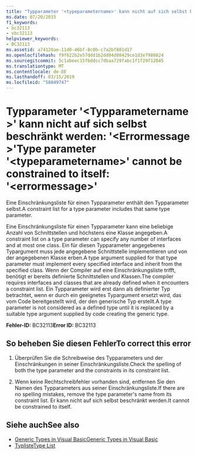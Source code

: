 ```yaml
---
title: "Typparameter '<typeparametername>' kann nicht auf sich selbst beschränkt werden: '<errormessage>'"
ms.date: 07/20/2015
f1_keywords:
- bc32113
- vbc32113
helpviewer_keywords:
- BC32113
ms.assetid: a74128ae-11d0-46bf-8c0b-c7a2bf881d17
ms.openlocfilehash: f9f622b2e57ddd1b2dd04d08429ce1d3e7986024
ms.sourcegitcommit: 5c1abeec15fbddcc7dbaa729fabc1f1f29f12045
ms.translationtype: MT
ms.contentlocale: de-DE
ms.lasthandoff: 03/15/2019
ms.locfileid: "58049747"
---
```

# <a name="type-parameter-typeparametername-cannot-be-constrained-to-itself-errormessage"></a><span data-ttu-id="db71a-102">Typparameter '\<Typparametername >' kann nicht auf sich selbst beschränkt werden: '\<Errormessage >'</span><span class="sxs-lookup"><span data-stu-id="db71a-102">Type parameter '\<typeparametername>' cannot be constrained to itself: '\<errormessage>'</span></span>
<span data-ttu-id="db71a-103">Eine Einschränkungsliste für einen Typparameter enthält den Typparameter selbst.</span><span class="sxs-lookup"><span data-stu-id="db71a-103">A constraint list for a type parameter includes that same type parameter.</span></span>  
  
 <span data-ttu-id="db71a-104">Eine Einschränkungsliste für einen Typparameter kann eine beliebige Anzahl von Schnittstellen und höchstens eine Klasse angegeben.</span><span class="sxs-lookup"><span data-stu-id="db71a-104">A constraint list on a type parameter can specify any number of interfaces and at most one class.</span></span> <span data-ttu-id="db71a-105">Ein für diesen Typparameter angegebenes Typargument muss jede angegebene Schnittstelle implementieren und von der angegebenen Klasse erben.</span><span class="sxs-lookup"><span data-stu-id="db71a-105">A type argument supplied for that type parameter must implement every specified interface and inherit from the specified class.</span></span> <span data-ttu-id="db71a-106">Wenn der Compiler auf eine Einschränkungsliste trifft, benötigt er bereits definierte Schnittstellen und Klassen.</span><span class="sxs-lookup"><span data-stu-id="db71a-106">The compiler requires interfaces and classes that are already defined when it encounters a constraint list.</span></span> <span data-ttu-id="db71a-107">Ein Typparameter wird erst dann als definierter Typ betrachtet, wenn er durch ein geeignetes Typargument ersetzt wird, das vom Code bereitgestellt wird, der den generische Typ erstellt.</span><span class="sxs-lookup"><span data-stu-id="db71a-107">A type parameter is not considered as a defined type until it is replaced by a suitable type argument supplied by code creating the generic type.</span></span>  
  
 <span data-ttu-id="db71a-108">**Fehler-ID:** BC32113</span><span class="sxs-lookup"><span data-stu-id="db71a-108">**Error ID:** BC32113</span></span>  
  
## <a name="to-correct-this-error"></a><span data-ttu-id="db71a-109">So beheben Sie diesen Fehler</span><span class="sxs-lookup"><span data-stu-id="db71a-109">To correct this error</span></span>  
  
1.  <span data-ttu-id="db71a-110">Überprüfen Sie die Schreibweise des Typparameters und der Einschränkungen in seiner Einschränkungsliste.</span><span class="sxs-lookup"><span data-stu-id="db71a-110">Check the spelling of both the type parameter and the constraints in its constraint list.</span></span>  
  
2.  <span data-ttu-id="db71a-111">Wenn keine Rechtschreibfehler vorhanden sind, entfernen Sie den Namen des Typparameters aus seiner Einschränkungsliste.</span><span class="sxs-lookup"><span data-stu-id="db71a-111">If there are no spelling mistakes, remove the type parameter's name from its constraint list.</span></span> <span data-ttu-id="db71a-112">Er kann nicht auf sich selbst beschränkt werden.</span><span class="sxs-lookup"><span data-stu-id="db71a-112">It cannot be constrained to itself.</span></span>  
  
## <a name="see-also"></a><span data-ttu-id="db71a-113">Siehe auch</span><span class="sxs-lookup"><span data-stu-id="db71a-113">See also</span></span>

- [<span data-ttu-id="db71a-114">Generic Types in Visual Basic</span><span class="sxs-lookup"><span data-stu-id="db71a-114">Generic Types in Visual Basic</span></span>](../../visual-basic/programming-guide/language-features/data-types/generic-types.md)
- [<span data-ttu-id="db71a-115">Typliste</span><span class="sxs-lookup"><span data-stu-id="db71a-115">Type List</span></span>](../../visual-basic/language-reference/statements/type-list.md)
